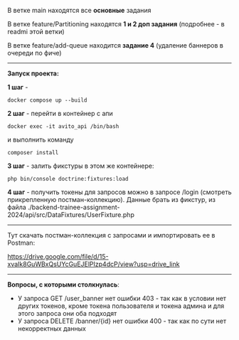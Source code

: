 В ветке main находятся все **основные** задания

В ветке feature/Partitioning находятся **1 и 2 доп задания** (подробнее - в readmi этой ветки)

В ветке feature/add-queue находится **задание 4** (удаление баннеров в очереди по фиче)

----------------

**Запуск проекта:**

**1 шаг** - 
```
docker compose up --build
```

**2 шаг** - перейти в контейнер с апи 
```
docker exec -it avito_api /bin/bash
```
и выполнить команду 
```
composer install
```

**3 шаг** - залить фикстуры в этом же контейнере:
```
php bin/console doctrine:fixtures:load
```

**4 шаг** - получить токены для запросов можно в запросе /login (смотреть прикрепленную постман-коллекцию). Данные брать из фикстур, из файла ./backend-trainee-assignment-2024/api/src/DataFixtures/UserFixture.php

---------------

Тут скачать постман-коллекция с запросами и импортировать ее в Postman:

https://drive.google.com/file/d/15-xvaIk8GuWBxQsUYcGuEJElPIzp4dcP/view?usp=drive_link

-------------------

**Вопросы, с которыми столкнулась**:

- У запроса GET /user_banner нет ошибки 403 - так как в условии нет других токенов, кроме токена пользователя и токена админа и для этого запроса они оба подходят
- У запроса DELETE /banner/{id} нет ошибки 400 - так как по сути нет некорректных данных
